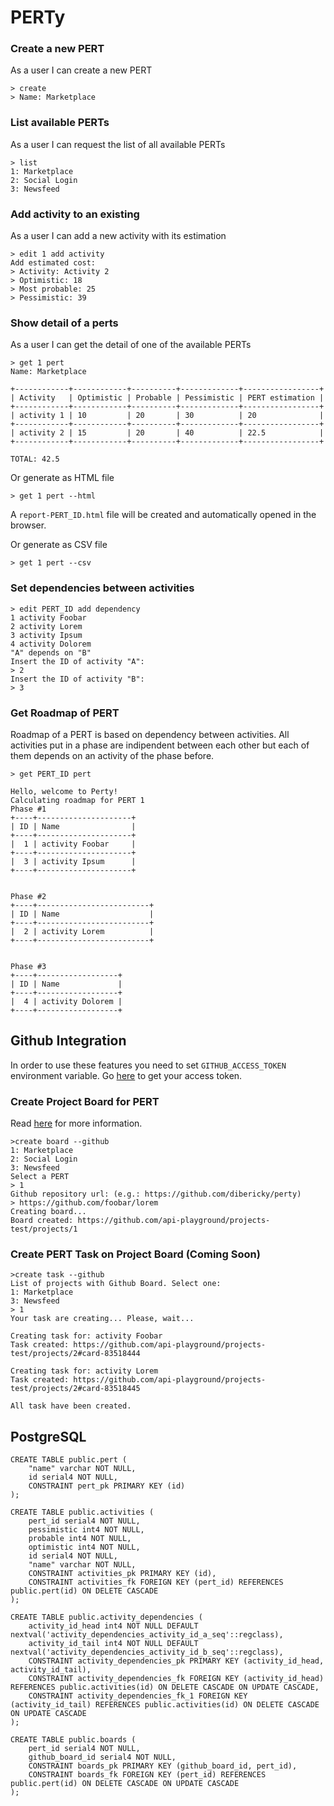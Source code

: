 # PERTy

### Create a new PERT

As a user I can create a new PERT

```
> create
> Name: Marketplace
```

### List available PERTs

As a user I can request the list of all available PERTs

```
> list
1: Marketplace
2: Social Login
3: Newsfeed
```


### Add activity to an existing 

As a user I can add a new activity with its estimation

```
> edit 1 add activity
Add estimated cost:
> Activity: Activity 2
> Optimistic: 18
> Most probable: 25
> Pessimistic: 39
```


### Show detail of a perts

As a user I can get the detail of one of the available PERTs

```
> get 1 pert
Name: Marketplace

+------------+------------+----------+-------------+-----------------+
| Activity   | Optimistic | Probable | Pessimistic | PERT estimation |
+------------+------------+----------+-------------+-----------------+
| activity 1 | 10         | 20       | 30          | 20              |
+------------+------------+----------+-------------+-----------------+
| activity 2 | 15         | 20       | 40          | 22.5            |
+------------+------------+----------+-------------+-----------------+

TOTAL: 42.5
```

Or generate as HTML file

```
> get 1 pert --html
```

A `report-PERT_ID.html` file will be created and automatically opened in the browser.

Or generate as CSV file

```
> get 1 pert --csv
```

### Set dependencies between activities

```
> edit PERT_ID add dependency
1 activity Foobar
2 activity Lorem
3 activity Ipsum
4 activity Dolorem
"A" depends on "B"
Insert the ID of activity "A":   
> 2
Insert the ID of activity "B": 
> 3
```

### Get Roadmap of PERT

Roadmap of a PERT is based on dependency between activities. 
All activities put in a phase are indipendent between each other but each of them depends on an activity of the phase before.

```
> get PERT_ID pert

Hello, welcome to Perty!
Calculating roadmap for PERT 1
Phase #1
+----+---------------------+
| ID | Name                |
+----+---------------------+
|  1 | activity Foobar     |
+----+---------------------+
|  3 | activity Ipsum      |
+----+---------------------+


Phase #2
+----+-------------------------+
| ID | Name                    |
+----+-------------------------+
|  2 | activity Lorem          |
+----+-------------------------+


Phase #3
+----+------------------+
| ID | Name             |
+----+------------------+
|  4 | activity Dolorem |
+----+------------------+
```

## Github Integration

In order to use these features you need to set `GITHUB_ACCESS_TOKEN` environment variable. Go [here](https://github.com/settings/tokens) to get your access token.

### Create Project Board for PERT

Read [here](https://docs.github.com/en/issues/organizing-your-work-with-project-boards/managing-project-boards/about-project-boards) for more information.


```
>create board --github
1: Marketplace
2: Social Login
3: Newsfeed
Select a PERT
> 1
Github repository url: (e.g.: https://github.com/dibericky/perty)
> https://github.com/foobar/lorem
Creating board...
Board created: https://github.com/api-playground/projects-test/projects/1
```

### Create PERT Task on Project Board (Coming Soon)

```
>create task --github
List of projects with Github Board. Select one:
1: Marketplace
3: Newsfeed
> 1
Your task are creating... Please, wait...

Creating task for: activity Foobar
Task created: https://github.com/api-playground/projects-test/projects/2#card-83518444

Creating task for: activity Lorem
Task created: https://github.com/api-playground/projects-test/projects/2#card-83518445

All task have been created.
```



## PostgreSQL

```
CREATE TABLE public.pert (
	"name" varchar NOT NULL,
	id serial4 NOT NULL,
	CONSTRAINT pert_pk PRIMARY KEY (id)
);

CREATE TABLE public.activities (
	pert_id serial4 NOT NULL,
	pessimistic int4 NOT NULL,
	probable int4 NOT NULL,
	optimistic int4 NOT NULL,
	id serial4 NOT NULL,
	"name" varchar NOT NULL,
	CONSTRAINT activities_pk PRIMARY KEY (id),
	CONSTRAINT activities_fk FOREIGN KEY (pert_id) REFERENCES public.pert(id) ON DELETE CASCADE
);

CREATE TABLE public.activity_dependencies (
	activity_id_head int4 NOT NULL DEFAULT nextval('activity_dependencies_activity_id_a_seq'::regclass),
	activity_id_tail int4 NOT NULL DEFAULT nextval('activity_dependencies_activity_id_b_seq'::regclass),
	CONSTRAINT activity_dependencies_pk PRIMARY KEY (activity_id_head, activity_id_tail),
	CONSTRAINT activity_dependencies_fk FOREIGN KEY (activity_id_head) REFERENCES public.activities(id) ON DELETE CASCADE ON UPDATE CASCADE,
	CONSTRAINT activity_dependencies_fk_1 FOREIGN KEY (activity_id_tail) REFERENCES public.activities(id) ON DELETE CASCADE ON UPDATE CASCADE
);

CREATE TABLE public.boards (
	pert_id serial4 NOT NULL,
	github_board_id serial4 NOT NULL,
	CONSTRAINT boards_pk PRIMARY KEY (github_board_id, pert_id),
	CONSTRAINT boards_fk FOREIGN KEY (pert_id) REFERENCES public.pert(id) ON DELETE CASCADE ON UPDATE CASCADE
);

```

